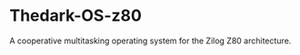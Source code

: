 Thedark-OS-z80
==============

A cooperative multitasking operating system for the Zilog Z80 architecture.
